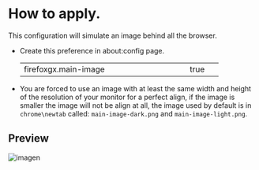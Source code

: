 # How to apply.
<p>This configuration will simulate an image behind all the browser.</p>

<ul><li>Create this preference in about:config page.</li>  
  <table><tr>
    <td width="320px">firefoxgx.main-image</td>
    <td width="50px">true</td></tr>
  </table>
<li>You are forced to use an image with at least the same width and height of the resolution of your monitor for a perfect align, if the image is smaller the image will not be align at all, the image used by default is in <code>chrome\newtab</code> called: <code>main-image-dark.png</code> and <code>main-image-light.png</code>.</li></ul>

## Preview

![imagen](https://user-images.githubusercontent.com/22057609/235237869-7e2aab34-e82f-4fd7-b559-a9e51305ca09.png)
